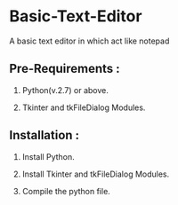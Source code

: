 # Basic-Text-Editor
A basic text editor in which act like notepad 



Pre-Requirements :
----------------

1. Python(v.2.7) or above.

2. Tkinter and tkFileDialog Modules.


Installation :
-------------

1. Install Python.

2. Install Tkinter and tkFileDialog Modules.

3. Compile the python file.
